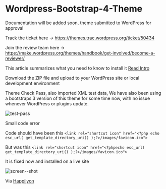 # Wordpress-Bootstrap-4-Theme

Documentation will be added soon, theme submitted to WordPress for approval

Track the ticket here -> https://themes.trac.wordpress.org/ticket/50434

Join the review team here ->  https://make.wordpress.org/themes/handbook/get-involved/become-a-reviewer/

This article summarizes what you need to know to install it
[Read Intro](https://www.happilyon.com/blog/wordpress-bootstraps-4-jumbotron-theme.html)

Download the ZIP file and upload to your WordPress site or local development environment

Theme Check Pass, also imported XML test data, We have also been using a bootstraps 3 version of this theme for some time now, with no issue whenever WordPress or plugins update.

![test-pass](https://user-images.githubusercontent.com/24851606/35274960-23fa5a20-0064-11e8-9de0-3edff57a8765.png)


Small code error

Code should have been this 
``` <link rel="shortcut icon" href="<?php echo esc_url( get_template_directory_uri() );?>/images/favicon.ico"> ```

But was this
``` <link rel="shortcut icon" href="<?phpecho esc_url( get_template_directory_uri() );?>/images/favicon.ico"> ```

It is fixed now and installed on a live site

![screen--shot](https://user-images.githubusercontent.com/24851606/38028183-be55c028-32af-11e8-9e05-66af1ef1f9ed.png)


Via [Happilyon](https://www.happilyon.com)

